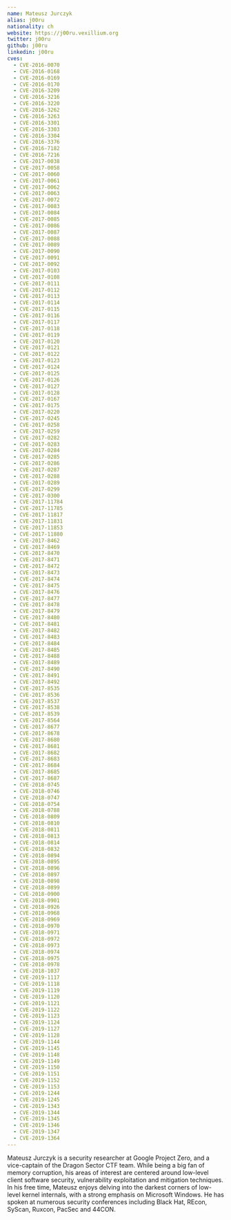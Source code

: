 ```yaml
---
name: Mateusz Jurczyk
alias: j00ru
nationality: ch
website: https://j00ru.vexillium.org
twitter: j00ru
github: j00ru
linkedin: j00ru
cves:
  - CVE-2016-0070
  - CVE-2016-0168
  - CVE-2016-0169
  - CVE-2016-0170
  - CVE-2016-3209
  - CVE-2016-3216
  - CVE-2016-3220
  - CVE-2016-3262
  - CVE-2016-3263
  - CVE-2016-3301
  - CVE-2016-3303
  - CVE-2016-3304
  - CVE-2016-3376
  - CVE-2016-7182
  - CVE-2016-7216
  - CVE-2017-0038
  - CVE-2017-0058
  - CVE-2017-0060
  - CVE-2017-0061
  - CVE-2017-0062
  - CVE-2017-0063
  - CVE-2017-0072
  - CVE-2017-0083
  - CVE-2017-0084
  - CVE-2017-0085
  - CVE-2017-0086
  - CVE-2017-0087
  - CVE-2017-0088
  - CVE-2017-0089
  - CVE-2017-0090
  - CVE-2017-0091
  - CVE-2017-0092
  - CVE-2017-0103
  - CVE-2017-0108
  - CVE-2017-0111
  - CVE-2017-0112
  - CVE-2017-0113
  - CVE-2017-0114
  - CVE-2017-0115
  - CVE-2017-0116
  - CVE-2017-0117
  - CVE-2017-0118
  - CVE-2017-0119
  - CVE-2017-0120
  - CVE-2017-0121
  - CVE-2017-0122
  - CVE-2017-0123
  - CVE-2017-0124
  - CVE-2017-0125
  - CVE-2017-0126
  - CVE-2017-0127
  - CVE-2017-0128
  - CVE-2017-0167
  - CVE-2017-0175
  - CVE-2017-0220
  - CVE-2017-0245
  - CVE-2017-0258
  - CVE-2017-0259
  - CVE-2017-0282
  - CVE-2017-0283
  - CVE-2017-0284
  - CVE-2017-0285
  - CVE-2017-0286
  - CVE-2017-0287
  - CVE-2017-0288
  - CVE-2017-0289
  - CVE-2017-0299
  - CVE-2017-0300
  - CVE-2017-11784
  - CVE-2017-11785
  - CVE-2017-11817
  - CVE-2017-11831
  - CVE-2017-11853
  - CVE-2017-11880
  - CVE-2017-8462
  - CVE-2017-8469
  - CVE-2017-8470
  - CVE-2017-8471
  - CVE-2017-8472
  - CVE-2017-8473
  - CVE-2017-8474
  - CVE-2017-8475
  - CVE-2017-8476
  - CVE-2017-8477
  - CVE-2017-8478
  - CVE-2017-8479
  - CVE-2017-8480
  - CVE-2017-8481
  - CVE-2017-8482
  - CVE-2017-8483
  - CVE-2017-8484
  - CVE-2017-8485
  - CVE-2017-8488
  - CVE-2017-8489
  - CVE-2017-8490
  - CVE-2017-8491
  - CVE-2017-8492
  - CVE-2017-8535
  - CVE-2017-8536
  - CVE-2017-8537
  - CVE-2017-8538
  - CVE-2017-8539
  - CVE-2017-8564
  - CVE-2017-8677
  - CVE-2017-8678
  - CVE-2017-8680
  - CVE-2017-8681
  - CVE-2017-8682
  - CVE-2017-8683
  - CVE-2017-8684
  - CVE-2017-8685
  - CVE-2017-8687
  - CVE-2018-0745
  - CVE-2018-0746
  - CVE-2018-0747
  - CVE-2018-0754
  - CVE-2018-0788
  - CVE-2018-0809
  - CVE-2018-0810
  - CVE-2018-0811
  - CVE-2018-0813
  - CVE-2018-0814
  - CVE-2018-0832
  - CVE-2018-0894
  - CVE-2018-0895
  - CVE-2018-0896
  - CVE-2018-0897
  - CVE-2018-0898
  - CVE-2018-0899
  - CVE-2018-0900
  - CVE-2018-0901
  - CVE-2018-0926
  - CVE-2018-0968
  - CVE-2018-0969
  - CVE-2018-0970
  - CVE-2018-0971
  - CVE-2018-0972
  - CVE-2018-0973
  - CVE-2018-0974
  - CVE-2018-0975
  - CVE-2018-0978
  - CVE-2018-1037
  - CVE-2019-1117
  - CVE-2019-1118
  - CVE-2019-1119
  - CVE-2019-1120
  - CVE-2019-1121
  - CVE-2019-1122
  - CVE-2019-1123
  - CVE-2019-1124
  - CVE-2019-1127
  - CVE-2019-1128
  - CVE-2019-1144
  - CVE-2019-1145
  - CVE-2019-1148
  - CVE-2019-1149
  - CVE-2019-1150
  - CVE-2019-1151
  - CVE-2019-1152
  - CVE-2019-1153
  - CVE-2019-1244
  - CVE-2019-1245
  - CVE-2019-1343
  - CVE-2019-1344
  - CVE-2019-1345
  - CVE-2019-1346
  - CVE-2019-1347
  - CVE-2019-1364
---
```

Mateusz Jurczyk is a security researcher at Google Project Zero, and a vice-captain of the Dragon Sector CTF team. While being a big fan of memory corruption, his areas of interest are centered around low-level client software security, vulnerability exploitation and mitigation techniques. In his free time, Mateusz enjoys delving into the darkest corners of low-level kernel internals, with a strong emphasis on Microsoft Windows. He has spoken at numerous security conferences including Black Hat, REcon, SyScan, Ruxcon, PacSec and 44CON.
